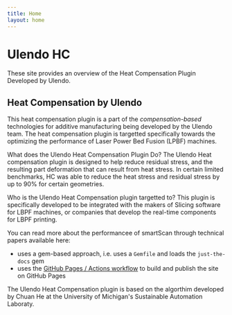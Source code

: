 ```yaml
---
title: Home
layout: home
---
```


# Ulendo HC

These site provides an overview of the Heat Compensation Plugin Developed by Ulendo. 

## Heat Compensation by Ulendo
This heat compensation plugin is a part of the *compensation-based* technologies for additive manufacturing being developed by the Ulendo team. The heat compensation plugin is targetted specifically towards the optimizing the performance of Laser Power Bed Fusion (LPBF) machines.

What does the Ulendo Heat Compensation Plugin Do?
The Ulendo Heat compensation plugin is designed to help reduce residual stress, and the resulting part deformation that can result from heat stress. In certain limited benchmarks, HC was able to reduce the heat stress and residual stress by up to 90% for certain geometries. 

Who is the Ulendo Heat Compensation plugin targetted to?
This plugin is specifically developed to be integrated with the makers of Slicing software for LBPF machines, or companies that develop the real-time components for LBPF printing.

You can read more about the performancee of smartScan through technical papers available here:

- uses a gem-based approach, i.e. uses a `Gemfile` and loads the `just-the-docs` gem
- uses the [GitHub Pages / Actions workflow] to build and publish the site on GitHub Pages

The Ulendo Heat Compensation plugin is based on the algorthim developed by Chuan He at the University of Michigan's Sustainable Automation Laboraty.


[Ulendo]: https://www.ulendo.io/
[Just the Docs]: https://just-the-docs.github.io/just-the-docs/
[GitHub Pages]: https://docs.github.com/en/pages
[README]: https://github.com/just-the-docs/just-the-docs-template/blob/main/README.md
[Jekyll]: https://jekyllrb.com
[GitHub Pages / Actions workflow]: https://github.blog/changelog/2022-07-27-github-pages-custom-github-actions-workflows-beta/
[use this template]: https://github.com/just-the-docs/just-the-docs-template/generate
